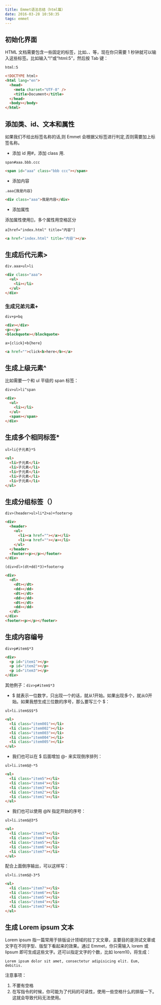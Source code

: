 ```yaml
---
title: Emmet语法总结（html篇）
date: 2016-03-28 10:58:35
tags: emmet
---
```


## 初始化界面

HTML 文档需要包含一些固定的标签，比如<html>、<head>、<body>等，现在你只需要 1 秒钟就可以输入这些标签。比如输入“!”或“html:5”，然后按 Tab 键：

<!-- more -->

`html:5`

```html
<!DOCTYPE html>
<html lang="en">
  <head>
    <meta charset="UTF-8" />
    <title>Document</title>
  </head>
  <body></body>
</html>
```

## 添加类、id、文本和属性

如果我们不给出标签名称的话,则 Emmet 会根据父标签进行判定,否则需要加上标签名称。

- 添加 id 用#，添加 class 用.

`span#aaa.bbb.ccc`

```html
<span id="aaa" class="bbb ccc"></span>
```

- 添加内容

`.aaa{我是内容}`

```html
<div class="aaa">我是内容</div>
```

- 添加属性

添加属性使用[]，多个属性用空格区分

`a[href="index.html" title="内容"]`

```html
<a href="index.html" title="内容"></a>
```

## 生成后代元素>

`div.aaa>ul>li`

```html
<div class="aaa">
  <ul>
    <li></li>
  </ul>
</div>
```

### 生成兄弟元素+

`div+p+bq`

```html
<div></div>
<p></p>
<blockquote></blockquote>
```

`a>{click}+b{here}`

```html
<a href="">click<b>here</b></a>
```

## 生成上级元素^

比如需要一个和 ul 平级的 span 标签：

`div>ul>li^span`

```html
<div>
  <ul>
    <li></li>
  </ul>
  <span></span>
</div>
```

## 生成多个相同标签\*

`ul>li{子元素}*5`

```html
<ul>
  <li>子元素</li>
  <li>子元素</li>
  <li>子元素</li>
  <li>子元素</li>
  <li>子元素</li>
</ul>
```

## 生成分组标签（）

`div>(header>ul>li*2>a)+footer>p`

```html
<div>
  <header>
    <ul>
      <li><a href=""></a></li>
      <li><a href=""></a></li>
    </ul>
  </header>
  <footer><p></p></footer>
</div>
```

`(div>dl>(dt+dd)*3)+footer>p`

```html
<div>
  <dl>
    <dt></dt>
    <dd></dd>
    <dt></dt>
    <dd></dd>
    <dt></dt>
    <dd></dd>
  </dl>
</div>
<footer><p></p></footer>
```

## 生成内容编号

`div>p#item$*3`

```html
<div>
  <p id="item1"></p>
  <p id="item2"></p>
  <p id="item3"></p>
</div>
```

其他例子：`div>p#item$*3`

- $ 就表示一位数字，只出现一个的话，就从1开始。如果出现多个，就从0开始。如果我想生成三位数的序号，那么要写三个 $：

`ul>li.item$$$*5`

```html
<ul>
  <li class="item001"></li>
  <li class="item002"></li>
  <li class="item003"></li>
  <li class="item004"></li>
  <li class="item005"></li>
</ul>
```

- 我们也可以在 \$ 后面增加 @- 来实现倒序排列：

`ul>li.item$@-*5`

```html
<ul>
  <li class="item5"></li>
  <li class="item4"></li>
  <li class="item3"></li>
  <li class="item2"></li>
  <li class="item1"></li>
</ul>
```

- 我们也可以使用 @N 指定开始的序号：

`ul>li.item$@3*5`

```html
<ul>
  <li class="item3"></li>
  <li class="item4"></li>
  <li class="item5"></li>
  <li class="item6"></li>
  <li class="item7"></li>
</ul>
```

配合上面倒序输出，可以这样写：

`ul>li.item$@-3*5`

```html
<ul>
  <li class="item7"></li>
  <li class="item6"></li>
  <li class="item5"></li>
  <li class="item4"></li>
  <li class="item3"></li>
</ul>
```

## 生成 Lorem ipsum 文本

Lorem ipsum 指一篇常用于排版设计领域的拉丁文文章，主要目的是测试文章或文字在不同字型、版型下看起来的效果。通过 Emmet，你只需输入 lorem 或 lipsum 即可生成这些文字。还可以指定文字的个数，比如 lorem10，将生成：

    Lorem ipsum dolor sit amet, consectetur adipisicing elit. Eum, debitis.

注意事项：

1. 不要有空格
2. 在写指令的时候，你可能为了代码的可读性，使用一些空格什么的排版一下。这就会导致代码无法使用。
